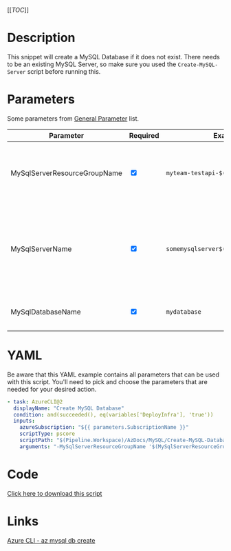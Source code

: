 [[_TOC_]]

# Description

This snippet will create a MySQL Database if it does not exist. There needs to be an existing MySQL Server, so make sure you used the `Create-MySQL-Server` script before running this.

# Parameters

Some parameters from [General Parameter](/Azure/AzDocs-v1/Scripts) list.

| Parameter                    | Required                        | Example Value                               | Description                                                                                                         |
| ---------------------------- | ------------------------------- | ------------------------------------------- | ------------------------------------------------------------------------------------------------------------------- |
| MySqlServerResourceGroupName | <input type="checkbox" checked> | `myteam-testapi-$(Release.EnvironmentName)` | The name of the resourcegroup you want your MySql server to be created in                                           |
| MySqlServerName              | <input type="checkbox" checked> | `somemysqlserver$(Release.EnvironmentName)` | The name for the MySQL Server resource. It's recommended to use just alphanumerical characters without hyphens etc. |
| MySqlDatabaseName            | <input type="checkbox" checked> | `mydatabase`                                | The name of the MySQL database you want to create.                                                                  |

# YAML

Be aware that this YAML example contains all parameters that can be used with this script. You'll need to pick and choose the parameters that are needed for your desired action.

```yaml
- task: AzureCLI@2
  displayName: "Create MySQL Database"
  condition: and(succeeded(), eq(variables['DeployInfra'], 'true'))
  inputs:
    azureSubscription: "${{ parameters.SubscriptionName }}"
    scriptType: pscore
    scriptPath: "$(Pipeline.Workspace)/AzDocs/MySQL/Create-MySQL-Database.ps1"
    arguments: "-MySqlServerResourceGroupName '$(MySqlServerResourceGroupName)' -MySqlServerName '$(MySqlServerName)' -MySqlDatabaseName '$(MySqlDatabaseName)'"
```

# Code

[Click here to download this script](../../../../../src/MySQL/Create-MySQL-Database.ps1)

# Links

[Azure CLI - az mysql db create](https://docs.microsoft.com/en-us/cli/azure/mysql/db?view=azure-cli-latest#az_mysql_db_create)
